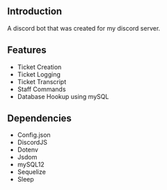 ## Introduction
A discord bot that was created for my discord server.

## Features
- Ticket Creation
- Ticket Logging
- Ticket Transcript
- Staff Commands
- Database Hookup using mySQL

## Dependencies
- Config.json
- DiscordJS
- Dotenv
- Jsdom
- mySQL12
- Sequelize
- Sleep
